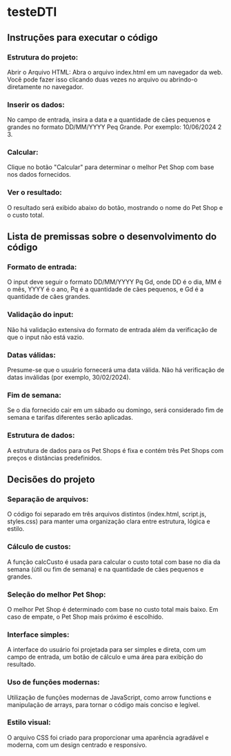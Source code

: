 # testeDTI
## Instruções para executar o código
### Estrutura do projeto:
Abrir o Arquivo HTML:
Abra o arquivo index.html em um navegador da web. Você pode fazer isso clicando duas vezes no arquivo ou abrindo-o diretamente no navegador.

### Inserir os dados:
No campo de entrada, insira a data e a quantidade de cães pequenos e grandes no formato DD/MM/YYYY Peq Grande. 
Por exemplo: 10/06/2024 2 3.

### Calcular:
Clique no botão "Calcular" para determinar o melhor Pet Shop com base nos dados fornecidos.

### Ver o resultado:
O resultado será exibido abaixo do botão, mostrando o nome do Pet Shop e o custo total.

## Lista de premissas sobre o desenvolvimento do código
### Formato de entrada:
O input deve seguir o formato DD/MM/YYYY Pq Gd, onde DD é o dia, MM é o mês, YYYY é o ano, Pq é a quantidade de cães pequenos, e Gd é a quantidade de cães grandes.

### Validação do input:
Não há validação extensiva do formato de entrada além da verificação de que o input não está vazio.

### Datas válidas:
Presume-se que o usuário fornecerá uma data válida. Não há verificação de datas inválidas (por exemplo, 30/02/2024).

### Fim de semana:
Se o dia fornecido cair em um sábado ou domingo, será considerado fim de semana e tarifas diferentes serão aplicadas.

### Estrutura de dados:
A estrutura de dados para os Pet Shops é fixa e contém três Pet Shops com preços e distâncias predefinidos.

## Decisões do projeto
### Separação de arquivos:
O código foi separado em três arquivos distintos (index.html, script.js, styles.css) para manter uma organização clara entre estrutura, lógica e estilo.

### Cálculo de custos:
A função calcCusto é usada para calcular o custo total com base no dia da semana (útil ou fim de semana) e na quantidade de cães pequenos e grandes.

### Seleção do melhor Pet Shop:
O melhor Pet Shop é determinado com base no custo total mais baixo. Em caso de empate, o Pet Shop mais próximo é escolhido.

### Interface simples:
A interface do usuário foi projetada para ser simples e direta, com um campo de entrada, um botão de cálculo e uma área para exibição do resultado.

### Uso de funções modernas:
Utilização de funções modernas de JavaScript, como arrow functions e manipulação de arrays, para tornar o código mais conciso e legível.

### Estilo visual:
O arquivo CSS foi criado para proporcionar uma aparência agradável e moderna, com um design centrado e responsivo.
